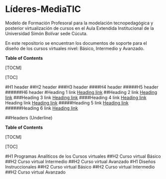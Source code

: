 # Líderes-MediaTIC
Modelo de Formación Profesoral para la modelación tecnopedagógica y posterior virtualización de cursos en el Aula Extendida Institucional de la Universidad Simón Bolívar sede Cúcuta.

En este repositorio se encuentran los documentos de soporte para el diseño de los cursos virtuales nivel: Básico, Intermedio y Avanzado.

**Table of Contents**

[TOCM]

[TOC]

#H1 header
##H2 header
###H3 header
####H4 header
#####H5 header
######H6 header
#Heading 1 link [Heading link](https://github.com/pandao/editor.md "Heading link")
##Heading 2 link [Heading link](https://github.com/pandao/editor.md "Heading link")
###Heading 3 link [Heading link](https://github.com/pandao/editor.md "Heading link")
####Heading 4 link [Heading link](https://github.com/pandao/editor.md "Heading link") Heading link [Heading link](https://github.com/pandao/editor.md "Heading link")
#####Heading 5 link [Heading link](https://github.com/pandao/editor.md "Heading link")
######Heading 6 link [Heading link](https://github.com/pandao/editor.md "Heading link")

##Headers (Underline)

**Table of Contents**

[TOCM]

[TOC]

#H1 Programas Analíticos de los Cursos virtuales
##H2 Curso virtual Básico
##H2 Curso virtual Intermedio
##H2 Curso virtual Avanzado
#H1 Diseños Instruccionales
##H2 Curso virtual Básico
##H2 Curso virtual Intermedio
##H2 Curso virtual Avanzado
